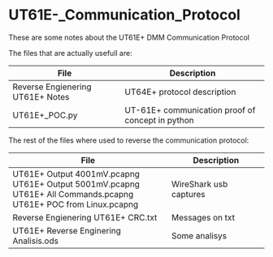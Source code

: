 # UT61E-_Communication_Protocol
These are some notes about the UT61E+ DMM Communication Protocol

The files that are actually usefull are:

| File | Description |
|------|-------------|
| Reverse Engienering UT61E+ Notes | UT64E+ protocol description |
| UT61E+_POC.py | UT-61E+ communication proof of concept in python |

The rest of the files where used to reverse the communication protocol:

| File | Description |
|------|-------------|
| UT61E+ Output 4001mV.pcapng<br />UT61E+ Output 5001mV.pcapng<br />UT61E+ All Commands.pcapng<br />UT61E+ POC from Linux.pcapng | WireShark usb captures |
| Reverse Engienering UT61E+ CRC.txt| Messages on txt |
| UT61E+ Reverse Enginering Analisis.ods | Some analisys |
